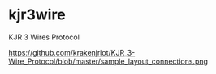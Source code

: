 # kjr3wire
 KJR 3 Wires Protocol
 
 https://github.com/krakenjriot/KJR_3-Wire_Protocol/blob/master/sample_layout_connections.png
 

